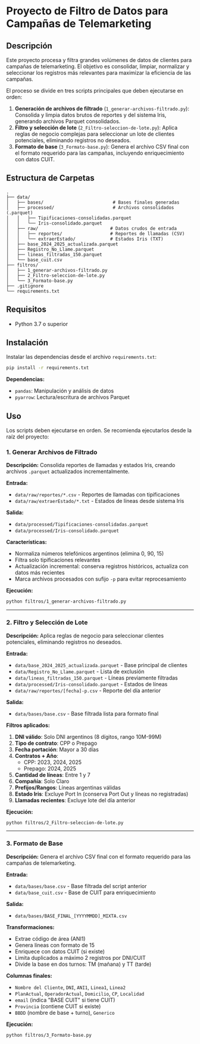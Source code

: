 # Proyecto de Filtro de Datos para Campañas de Telemarketing

## Descripción

Este proyecto procesa y filtra grandes volúmenes de datos de clientes para campañas de telemarketing. El objetivo es consolidar, limpiar, normalizar y seleccionar los registros más relevantes para maximizar la eficiencia de las campañas.

El proceso se divide en tres scripts principales que deben ejecutarse en orden:

1.  **Generación de archivos de filtrado** (`1_generar-archivos-filtrado.py`): Consolida y limpia datos brutos de reportes y del sistema Iris, generando archivos Parquet consolidados.
2.  **Filtro y selección de lote** (`2_Filtro-seleccion-de-lote.py`): Aplica reglas de negocio complejas para seleccionar un lote de clientes potenciales, eliminando registros no deseados.
3.  **Formato de base** (`3_Formato-base.py`): Genera el archivo CSV final con el formato requerido para las campañas, incluyendo enriquecimiento con datos CUIT.

## Estructura de Carpetas

```
.
├── data/
│   ├── bases/                          # Bases finales generadas
│   ├── processed/                      # Archivos consolidados (.parquet)
│   │   ├── Tipificaciones-consolidadas.parquet
│   │   └── Iris-consolidado.parquet
│   ├── raw/                           # Datos crudos de entrada
│   │   ├── reportes/                  # Reportes de llamadas (CSV)
│   │   └── extraerEstado/             # Estados Iris (TXT)
│   ├── base_2024_2025_actualizada.parquet
│   ├── Registro_No_Llame.parquet
│   ├── lineas_filtradas_150.parquet
│   └── base_cuit.csv
├── filtros/
│   ├── 1_generar-archivos-filtrado.py
│   ├── 2_Filtro-seleccion-de-lote.py
│   └── 3_Formato-base.py
├── .gitignore
└── requirements.txt
```

## Requisitos

- Python 3.7 o superior

## Instalación

Instalar las dependencias desde el archivo `requirements.txt`:

```bash
pip install -r requirements.txt
```

**Dependencias:**
- `pandas`: Manipulación y análisis de datos
- `pyarrow`: Lectura/escritura de archivos Parquet

## Uso

Los scripts deben ejecutarse en orden. Se recomienda ejecutarlos desde la raíz del proyecto:

### 1. Generar Archivos de Filtrado

**Descripción:**
Consolida reportes de llamadas y estados Iris, creando archivos `.parquet` actualizados incrementalmente.

**Entrada:**
- `data/raw/reportes/*.csv` - Reportes de llamadas con tipificaciones
- `data/raw/extraerEstado/*.txt` - Estados de líneas desde sistema Iris

**Salida:**
- `data/processed/Tipificaciones-consolidadas.parquet`
- `data/processed/Iris-consolidado.parquet`

**Características:**
- Normaliza números telefónicos argentinos (elimina 0, 90, 15)
- Filtra solo tipificaciones relevantes
- Actualización incremental: conserva registros históricos, actualiza con datos más recientes
- Marca archivos procesados con sufijo `-p` para evitar reprocesamiento

**Ejecución:**
```bash
python filtros/1_generar-archivos-filtrado.py
```

---

### 2. Filtro y Selección de Lote

**Descripción:**
Aplica reglas de negocio para seleccionar clientes potenciales, eliminando registros no deseados.

**Entrada:**
- `data/base_2024_2025_actualizada.parquet` - Base principal de clientes
- `data/Registro_No_Llame.parquet` - Lista de exclusión
- `data/lineas_filtradas_150.parquet` - Líneas previamente filtradas
- `data/processed/Iris-consolidado.parquet` - Estados de líneas
- `data/raw/reportes/[fecha]-p.csv` - Reporte del día anterior

**Salida:**
- `data/bases/base.csv` - Base filtrada lista para formato final

**Filtros aplicados:**
1. **DNI válido**: Solo DNI argentinos (8 dígitos, rango 10M-99M)
2. **Tipo de contrato**: CPP o Prepago
3. **Fecha portación**: Mayor a 30 días
4. **Contratos + Año**:
   - CPP: 2023, 2024, 2025
   - Prepago: 2024, 2025
5. **Cantidad de líneas**: Entre 1 y 7
6. **Compañía**: Solo Claro
7. **Prefijos/Rangos**: Líneas argentinas válidas
8. **Estado Iris**: Excluye Port In (conserva Port Out y líneas no registradas)
9. **Llamadas recientes**: Excluye lote del día anterior

**Ejecución:**
```bash
python filtros/2_Filtro-seleccion-de-lote.py
```

---

### 3. Formato de Base

**Descripción:**
Genera el archivo CSV final con el formato requerido para las campañas de telemarketing.

**Entrada:**
- `data/bases/base.csv` - Base filtrada del script anterior
- `data/base_cuit.csv` - Base de CUIT para enriquecimiento

**Salida:**
- `data/bases/BASE_FINAL_[YYYYMMDD]_MIXTA.csv`

**Transformaciones:**
- Extrae código de área (ANI1)
- Genera líneas con formato de 15
- Enriquece con datos CUIT (si existe)
- Limita duplicados a máximo 2 registros por DNI/CUIT
- Divide la base en dos turnos: TM (mañana) y TT (tarde)

**Columnas finales:**
- `Nombre del Cliente`, `DNI`, `ANI1`, `Linea1`, `Linea2`
- `PlanActual`, `OperadorActual`, `Domicilio`, `CP`, `Localidad`
- `email` (indica "BASE CUIT" si tiene CUIT)
- `Provincia` (contiene CUIT si existe)
- `BBDD` (nombre de base + turno), `Generico`

**Ejecución:**
```bash
python filtros/3_Formato-base.py
```
